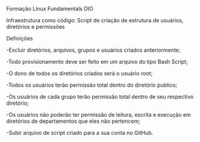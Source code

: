 Formação Linux Fundamentals DIO

Infraestrutura como código: Script de criação de estrutura de usuários, diretórios e permissões

Definições

-Excluir diretórios, arquivos, grupos e usuários criados anteriormente;

-Todo provisionamento deve ser feito em um arquivo do tipo Bash Script;

-O dono de todos os diretórios criados será o usuário root;

-Todos os usuários terão permissão total dentro do diretório publico;

-Os usuários de cada grupo terão permissão total dentro de seu respectivo diretório;

-Os usuários não poderão ter permissão de leitura, escrita e execução em diretórios de departamentos que eles não pertencem;

-Subir arquivo de script criado para a sua conta no GitHub.

